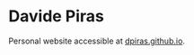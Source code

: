 # Davide Piras

Personal website accessible at [dpiras.github.io](https://dpiras.github.io "Davide's website").
